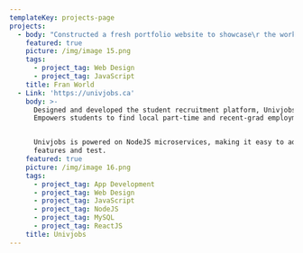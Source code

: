 ```yaml
---
templateKey: projects-page
projects:
  - body: "Constructed a fresh portfolio website to showcase\r the work of Hamilton, ON designer Francessca\r Morreale."
    featured: true
    picture: /img/image 15.png
    tags:
      - project_tag: Web Design
      - project_tag: JavaScript
    title: Fran World
  - Link: 'https://univjobs.ca'
    body: >-
      Designed and developed the student recruitment platform, Univjobs.
      Empowers students to find local part-time and recent-grad employment.


      Univjobs is powered on NodeJS microservices, making it easy to add new
      features and test.
    featured: true
    picture: /img/image 16.png
    tags:
      - project_tag: App Development
      - project_tag: Web Design
      - project_tag: JavaScript
      - project_tag: NodeJS
      - project_tag: MySQL
      - project_tag: ReactJS
    title: Univjobs
---
```


